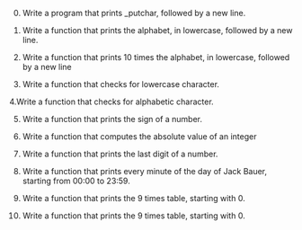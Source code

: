0. Write a program that prints _putchar, followed by a new line.



1. Write a function that prints the alphabet, in lowercase, followed by a new line.



2. Write a function that prints 10 times the alphabet, in lowercase, followed by a new line



3. Write a function that checks for lowercase character.



4.Write a function that checks for alphabetic character.



5.  Write a function that prints the sign of a number.



6. Write a function that computes the absolute value of an integer



7. Write a function that prints the last digit of a number.



8. Write a function that prints every minute of the day of Jack Bauer, starting from 00:00 to 23:59.



9. Write a function that prints the 9 times table, starting with 0.



10. Write a function that prints the 9 times table, starting with 0.
